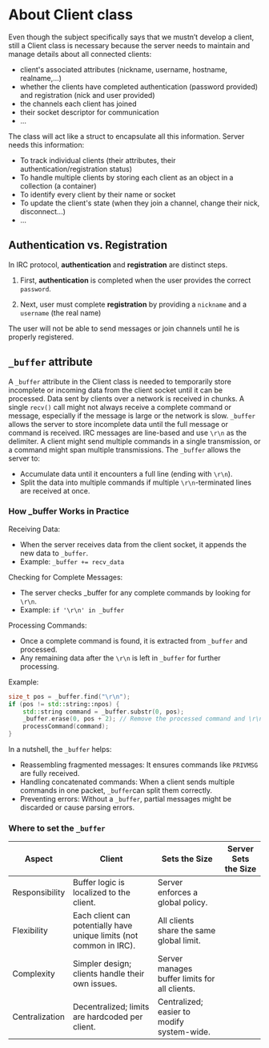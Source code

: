 # About Client class

Even though the subject specifically says that we mustn’t develop a client, still a Client class is necessary because the server needs to maintain and manage details about all connected clients:

- client's associated attributes (nickname, username, hostname, realname,...)
- whether the clients have completed authentication (password provided) and registration (nick and user provided)
- the channels each client has joined
- their socket descriptor for communication
- ...

The class will act like a struct to encapsulate all this information. Server needs this information:

- To track individual clients (their attributes, their authentication/registration status)
- To handle multiple clients by storing each client as an object in a collection (a container)
- To identify every client by their name or socket
- To update the client's state (when they join a channel, change their nick, disconnect...)
- ...

## Authentication vs. Registration

In IRC protocol, **authentication** and **registration** are distinct steps.

1. First, **authentication** is completed when the user provides the correct `password`.

2. Next, user must complete **registration** by providing a `nickname` and a `username` (the real name)

The user will not be able to send messages or join channels until he is properly registered.

## `_buffer` attribute

A `_buffer` attribute in the Client class is needed to temporarily store incomplete or incoming data from the client socket until it can be processed.
Data sent by clients over a network is received in chunks. A single `recv()` call might not always receive a complete command or message, especially if the message is large or the network is slow. `_buffer` allows the server to store incomplete data until the full message or command is received.
IRC messages are line-based and use `\r\n` as the delimiter. A client might send multiple commands in a single transmission, or a command might span multiple transmissions. The `_buffer` allows the server to:

- Accumulate data until it encounters a full line (ending with `\r\n`).
- Split the data into multiple commands if multiple `\r\n`-terminated lines are received at once.

### How _buffer Works in Practice

Receiving Data:

- When the server receives data from the client socket, it appends the new data to `_buffer`.
- Example: `_buffer += recv_data`

Checking for Complete Messages:

- The server checks _buffer for any complete commands by looking for `\r\n`.
- Example: `if '\r\n' in _buffer`

Processing Commands:

- Once a complete command is found, it is extracted from `_buffer` and processed.
- Any remaining data after the `\r\n` is left in `_buffer` for further processing.
        
Example:

```c++
size_t pos = _buffer.find("\r\n");
if (pos != std::string::npos) {
    std::string command = _buffer.substr(0, pos);
    _buffer.erase(0, pos + 2); // Remove the processed command and \r\n
    processCommand(command);
}
```

In a nutshell, the `_buffer` helps:

- Reassembling fragmented messages: It ensures commands like `PRIVMSG` are fully received.
- Handling concatenated commands: When a client sends multiple commands in one packet, `_buffer`can split them correctly.
- Preventing errors: Without a `_buffer`, partial messages might be discarded or cause parsing errors.

### Where to set the `_buffer`

| Aspect | Client | Sets the Size | Server Sets the Size |
| --- | --- | --- | --- |
| Responsibility | Buffer logic is localized to the client. | Server enforces a global policy. |
| Flexibility | Each client can potentially have unique limits (not common in IRC). | All clients share the same global limit. |
| Complexity | Simpler design; clients handle their own issues. | Server manages buffer limits for all clients. |
| Centralization | Decentralized; limits are hardcoded per client. | Centralized; easier to modify system-wide. |